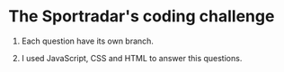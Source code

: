 # The Sportradar's coding challenge

1. Each question have its own branch.

2. I used JavaScript, CSS and HTML to answer this questions. 
